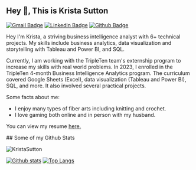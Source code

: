 ## Hey 👋, This is Krista Sutton
[![Gmail Badge](https://img.shields.io/badge/-Kristalynnsutton@gmail.com-c14438?style=flat&logo=Gmail&logoColor=white&link=mailto:Kristalynnsutton@gmail.com)](mailto:Kristalynnsutton@gmail.com) 
[![Linkedin Badge](https://img.shields.io/badge/-kristasutton-0072b1?style=flat&logo=Linkedin&logoColor=white&link=https://www.linkedin.com/in/kristasutton/)](https://www.linkedin.com/in/kristasutton/) [![Github Badge](https://img.shields.io/badge/-KristaSutton-grey?style=flat&logo=github&logoColor=white&link=https://github.com/KristaSutton/)](https://www.github.com/KristaSutton/) <p align='left'>Hey I'm Krista, a striving business intelligence analyst with 6+ technical projects. My skills include business analytics, data visualization and storytelling with Tableau and Power BI, and SQL.

Currently, I am working with the TripleTen team's externship program to increase my skills with real world problems. In 2023, I enrolled in the TripleTen 4-month Business Intelligence Analytics program. The curriculum covered Google Sheets (Excel), data visualization (Tableau and Power BI), SQL, and more. It also involved several practical projects.



Some facts about me:

- I enjoy many types of fiber arts including knitting and crochet.
- I love gaming both online and in person with my husband. 
</p><p align='left'> You can view my resume <a href='https://drive.google.com/file/d/1QZkt7JASshxlT_Pbzmbewt66qZTk0o86/view?usp=sharing ' target=_blank><u>here</u>.</a></p>
## Some of my Github Stats
<p align=left> <img src=https://komarev.com/ghpvc/?username=KristaSutton alt=KristaSutton /> </p>

[![Github stats](https://github-readme-stats.vercel.app/api?username=KristaSutton&show_icons=true&include_all_commits=true)](https://github.com/KristaSutton/github-readme-stats)
[![Top Langs](https://github-readme-stats.vercel.app/api/top-langs/?username=KristaSutton&layout=compact)](https://github.com/KristaSutton/github-readme-stats)

